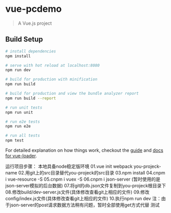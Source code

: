 # vue-pcdemo

> A Vue.js project

## Build Setup

``` bash
# install dependencies
npm install

# serve with hot reload at localhost:8080
npm run dev

# build for production with minification
npm run build

# build for production and view the bundle analyzer report
npm run build --report

# run unit tests
npm run unit

# run e2e tests
npm run e2e

# run all tests
npm test
```

For detailed explanation on how things work, checkout the [guide](http://vuejs-templates.github.io/webpack/) and [docs for vue-loader](http://vuejs.github.io/vue-loader).

运行项目步骤：
本地具备node稳定版环境
01.vue init webpack you-projeck-name
02.用git上的src目录替代you-projeck的src目录
03.npm install
04.cnpm i vue-resource -S
05.cnpm i vuex -S
06.cnpm i json-server (暂时使用的是json-server模拟的后台数据)
07.将git的db.json文件复制到you-projeck根目录下
08.修改build/dev-server.js文件(具体修改查看git上相应的文件)
09.修改config/index.js文件(具体修改查看git上相应的文件)
10.执行npm run dev
注：由于json-server的post请求数据方法稍有问题，暂时全部使用get方式代替
测试
